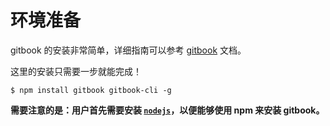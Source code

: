 # 环境准备

gitbook 的安装非常简单，详细指南可以参考 [gitbook](https://www.gitbook.com/) 文档。

这里的安装只需要一步就能完成！

```
$ npm install gitbook gitbook-cli -g
```

**需要注意的是：用户首先需要安装 [` nodejs `](http://nodejs.cn/download/)，以便能够使用 npm 来安装 gitbook。**